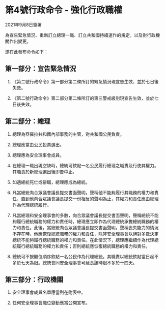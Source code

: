 # 第4號行政命令 -  強化行政職權
2021年9月8日簽署

為宣告緊急情況、重新訂立總理一職、訂立共和國持續運作的規定，以及對行政機關作出變更。

遂在此發布命令如下：

## 第一部分：宣告緊急情況
1. 《第二號行政命令》第一部分第二條所訂的緊急情況現宣告生效，並於七日後失效。

2. 《第二號行政命令》第二部分第二條所訂的第三警戒級別現宣告生效，並於七日後失效。


## 第二部分：總理
1. 總理為亞羅拉共和國內部事務的主管，對共和國公民負責。

2. 總理應當由公民投票選出。

3. 總理應為安全理事會成員。

4. 在總理一職出現空缺時，總統可欽點一名公民履行總理之職責及行使其權力。其職責於新總理選出後即告中止。

5. 如遇總統死亡或辭職，總理應成為總統。

6. 凡當總統向合眾議會議長提交書面聲明，聲稱他不能夠履行其職務的權力和責任，直到他向合眾議會議長提交一份相反的聲明為止，其權力和責任應由總理作為代理總統履行。

7. 凡當總理和安全理事會的多數，向合眾議會議長提交書面聲明，聲稱總統不能夠履行總統職務的權力和責任時，總理應立即作為代理總統承擔總統職務的權力和責任。此後，當總統向合眾議會議長提交書面聲明，聲稱喪失能力的情況不存在時，他應恢復總統職務的權力和責任，除非安全理事會以絕對多數決定總統不能夠履行總統職務的權力和責任。在此情況下，總理應繼續作為代理總統履行總統職務的權力和責任；否則總統應恢復總統職務的權力和責任。

8. 總統可不按繼位順序欽點一名公民作為代理總統。其職責以總統欽點當日起不多於七天為限。總統會同安全理事會可延長該時限不多於十四天。


## 第三部分：行政機關
1. 安全理事會成員名單應當列在附表中。

2. 任何安全理事會職位變動應當公開宣布。
